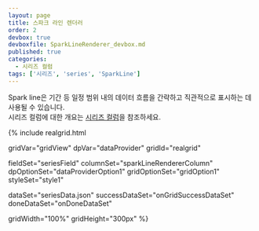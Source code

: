 ```yaml
---
layout: page
title: 스파크 라인 렌더러
order: 2
devbox: true
devboxfile: SparkLineRenderer_devbox.md
published: true
categories:
  - 시리즈 컬럼
tags: ['시리즈', 'series', 'SparkLine']
---
```


Spark line은 기간 등 일정 범위 내의 데이터 흐름을 간략하고 직관적으로 표시하는 데 사용될 수 있습니다.  
시리즈 컬럼에 대한 개요는 [시리즈 컬럼](/demo/Series/SeriesColumn/)을 참조하세요. 

<script>
var onGridSuccessDataSet = function(data, textStatus, jqXHR) {
	dataProvider.setRows(data);
}
var onDoneDataSet = function() {

}
</script>

{% include realgrid.html

  gridVar="gridView"
  dpVar="dataProvider"
  gridId="realgrid"

  fieldSet="seriesField"
  columnSet="sparkLineRendererColumn"
  dpOptionSet="dataProviderOption1"
  gridOptionSet="gridOption1"
  styleSet="style1"

  dataSet="seriesData.json"
  successDataSet="onGridSuccessDataSet" 
  doneDataSet="onDoneDataSet"

  gridWidth="100%"
  gridHeight="300px" %}